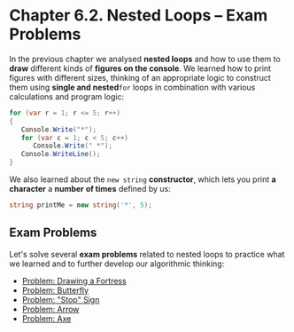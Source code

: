 # Chapter 6.2. Nested Loops – Exam Problems

In the previous chapter we analysed **nested loops** and how to use them to **draw** different kinds of **figures on the console**. We learned how to print figures with different sizes, thinking of an appropriate logic to construct them using **single and nested**`for` loops in combination with various calculations and program logic:

```csharp
for (var r = 1; r <= 5; r++)
{
   Console.Write("*");
   for (var c = 1; c < 5; c++)
      Console.Write(" *");
   Console.WriteLine();
}
```

We also learned about the `new string` **constructor**, which lets you print **a character** a **number of times** defined by us:

```csharp
string printMe = new string('*', 5);
```

## Exam Problems

Let's solve several **exam problems** related to nested loops to practice what we learned and to further develop our algorithmic thinking:
* [Problem: Drawing a Fortress](/Content/Chapter-6-2-nested-loops-exam-problems/exam-problems/draw-fort/draw-fort.md)
* [Problem: Butterfly](/Content/Chapter-6-2-nested-loops-exam-problems/exam-problems/butterfly/butterfly.md)
* [Problem: "Stop" Sign](/Content/Chapter-6-2-nested-loops-exam-problems/exam-problems/stop/stop.md)
* [Problem: Arrow](/Content/Chapter-6-2-nested-loops-exam-problems/exam-problems/arrow/arrow.md)
* [Problem: Axe](/Content/Chapter-6-2-nested-loops-exam-problems/exam-problems/axe/axe.md)
